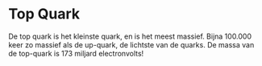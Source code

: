 # Top Quark

De top quark is het kleinste quark, en is het meest massief. Bijna 100.000 keer
zo massief als de up-quark, de lichtste van de quarks. De massa van de top-quark
is 173 miljard electronvolts!
